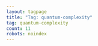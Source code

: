 ```yaml
---
layout: tagpage
title: "Tag: quantum-complexity"
tag: quantum-complexity
count: 11
robots: noindex
---
```

